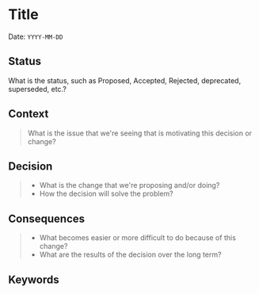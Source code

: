 # Title

Date: `YYYY-MM-DD`

## Status

What is the status, such as Proposed, Accepted, Rejected, deprecated, superseded, etc.?

## Context

> What is the issue that we're seeing that is motivating this decision or change?

## Decision

> - What is the change that we're proposing and/or doing?
> - How the decision will solve the problem?

## Consequences

> - What becomes easier or more difficult to do because of this change?
> - What are the results of the decision over the long term?

## Keywords
